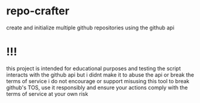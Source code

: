 # repo-crafter
create and initialize multiple github repositories using the github api

# !!!
this project is intended for educational purposes and testing
the script interacts with the github api but i didnt make it to abuse the api or break the terms of service
i do not encourage or support misusing this tool to break github's TOS, use it responsibly and ensure your actions comply with the terms of service at your own risk
